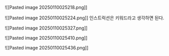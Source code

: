 ![[Pasted image 20250110025218.png]]


![[Pasted image 20250110025224.png]]
인스트럭션은 키워드라고 생각하면 된다.

![[Pasted image 20250110025327.png]]

![[Pasted image 20250110025410.png]]

![[Pasted image 20250110025436.png]]

